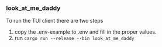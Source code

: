 ### look_at_me_daddy
To run the TUI client there are two steps

1.  copy the .env-example to .env and fill in the proper values.
2.  run `cargo run --release --bin look_at_me_daddy`

